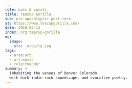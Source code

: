 ```yaml
---
role: bass & vocals
title: Teacup Gorilla
sub: pre-apocalyptic post-rock
at: https://www.teacupgorilla.com/
date: 2010-03-13
index: org:teacup-gorilla
og:
  image:
    src: _orgs/tg.jpg
tags:
  - area:art
  - art:music
  - role:founder
summary: >
  Inhabiting the venues of Denver Colorado
  with dark indie-rock soundscapes and evocative poetry.
---
```

